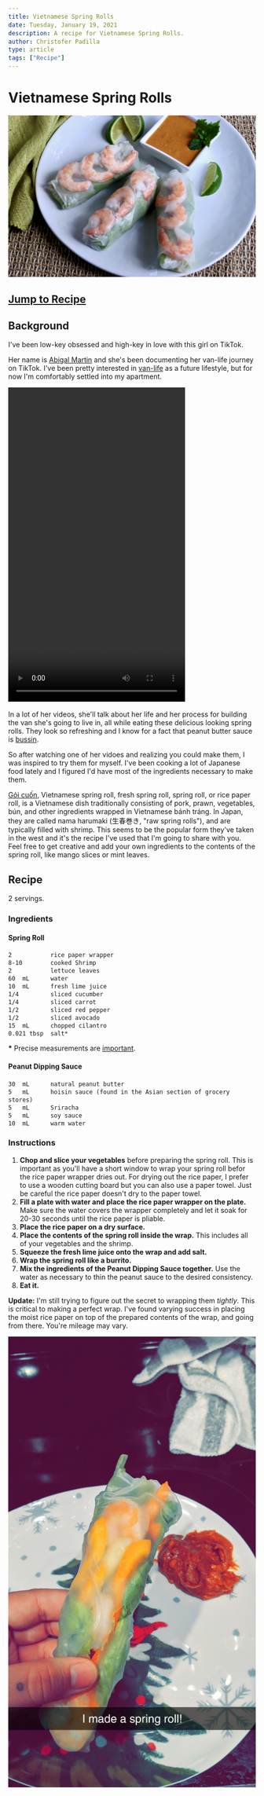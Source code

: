 ```yaml
---
title: Vietnamese Spring Rolls
date: Tuesday, January 19, 2021
description: A recipe for Vietnamese Spring Rolls.
author: Christofer Padilla
type: article
tags: ["Recipe"]
---
```


# Vietnamese Spring Rolls

![Vietnamese Spring Rolls](/images/springrolls.jpg)

## [Jump to Recipe](#recipe)

## Background

I've been low-key obsessed and high-key in love with this girl on TikTok.

Her name is [Abigal Martin](https://www.tiktok.com/@abigailmartiin) and she's been documenting her van-life journey on TikTok. I've been pretty interested in [van-life](https://www.reddit.com/r/vandwellers/) as a future lifestyle, but for now I'm comfortably settled into my apartment.

<video width="360" height="640" controls>
  <source src="/videos/abigailmartiin.mp4" type="video/mp4">
  Your browser does not support the video tag.
</video>

In a lot of her videos, she'll talk about her life and her process for building the van she's going to live in, all while eating these delicious looking spring rolls. They look so refreshing and I know for a fact that peanut butter sauce is [bussin](https://www.urbandictionary.com/define.php?term=bussin).

So after watching one of her vidoes and realizing you could make them, I was inspired to try them for myself. I've been cooking a lot of Japanese food lately and I figured I'd have most of the ingredients necessary to make them.

[Gỏi cuốn](https://en.wikipedia.org/wiki/G%E1%BB%8Fi_cu%E1%BB%91n), Vietnamese spring roll, fresh spring roll, spring roll, or rice paper roll, is a Vietnamese dish traditionally consisting of pork, prawn, vegetables, bún, and other ingredients wrapped in Vietnamese bánh tráng. In Japan, they are called nama harumaki (生春巻き, "raw spring rolls"), and are typically filled with shrimp. This seems to be the popular form they've taken in the west and it's the recipe I've used that I'm going to share with you. Feel free to get creative and add your own ingredients to the contents of the spring roll, like mango slices or mint leaves.

## Recipe

2 servings.

### Ingredients

#### Spring Roll

    2           rice paper wrapper
    8-10        cooked Shrimp
    2           lettuce leaves
    60  mL      water
    10  mL      fresh lime juice
    1/4         sliced cucumber
    1/4         sliced carrot
    1/2         sliced red pepper
    1/2         sliced avocado
    15  mL      chopped cilantro
    0.021 tbsp  salt*

<div class="info"><b>*</b> Precise measurements are <a href="https://www.traditionaloven.com/culinary-arts/volume/convert-pinch-volume-us-to-tablespoon-tbsp-metric.html#:~:text=The%20answer%20is%3A%20The%20change,unit%20type%20measure%20often%20used.">important</a>.</div>

#### Peanut Dipping Sauce

    30  mL      natural peanut butter
    5   mL      hoisin sauce (found in the Asian section of grocery stores)
    5   mL      Sriracha
    5   mL      soy sauce
    10  mL      warm water

### Instructions

1. **Chop and slice your vegetables** before preparing the spring roll. This is important as you'll have a short window to wrap your spring roll befor the rice paper wrapper dries out. For drying out the rice paper, I prefer to use a wooden cutting board but you can also use a paper towel. Just be careful the rice paper doesn't dry to the paper towel.
2. **Fill a plate with water and place the rice paper wrapper on the plate.** Make sure the water covers the wrapper completely and let it soak for 20-30 seconds until the rice paper is pliable.
3. **Place the rice paper on a dry surface.**
4. **Place the contents of the spring roll inside the wrap.** This includes all of your vegetables and the shrimp.
5. **Squeeze the fresh lime juice onto the wrap and add salt.**
6. **Wrap the spring roll like a burrito.**
7. **Mix the ingredients of the Peanut Dipping Sauce together.** Use the water as necessary to thin the peanut sauce to the desired consistency.
8. **Eat it.**

<div class="info"><b>Update:</b> I'm still trying to figure out the secret to wrapping them <i>tightly</i>. This is critical to making a perfect wrap. I've found varying success in placing the moist rice paper on top of the prepared contents of the wrap, and going from there. You're mileage may vary.</div>

![Fresh Spring Roll](/images/springroll-snap.jpg)

<TagLinks />

<Comments />

